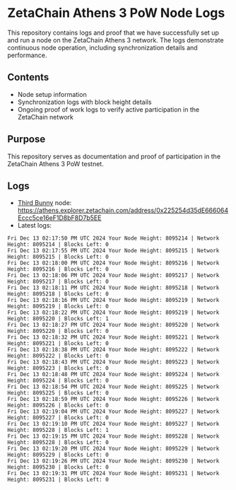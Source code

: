 # ZetaChain Athens 3 PoW Node Logs
This repository contains logs and proof that we have successfully set up and run a node on the ZetaChain Athens 3 network. The logs demonstrate continuous node operation, including synchronization details and performance.

## Contents
- Node setup information
- Synchronization logs with block height details
- Ongoing proof of work logs to verify active participation in the ZetaChain network

## Purpose
This repository serves as documentation and proof of participation in the ZetaChain Athens 3 PoW testnet.

## Logs

- [Third Bunny](https://thirdbunny.xyz/) node: https://athens.explorer.zetachain.com/address/0x225254d35dE666064Eccc5ce16eF1D8bF8D7b5EE
- Latest logs:
```
Fri Dec 13 02:17:50 PM UTC 2024 Your Node Height: 8095214 | Network Height: 8095214 | Blocks Left: 0
Fri Dec 13 02:17:55 PM UTC 2024 Your Node Height: 8095215 | Network Height: 8095215 | Blocks Left: 0
Fri Dec 13 02:18:00 PM UTC 2024 Your Node Height: 8095216 | Network Height: 8095216 | Blocks Left: 0
Fri Dec 13 02:18:06 PM UTC 2024 Your Node Height: 8095217 | Network Height: 8095217 | Blocks Left: 0
Fri Dec 13 02:18:11 PM UTC 2024 Your Node Height: 8095218 | Network Height: 8095218 | Blocks Left: 0
Fri Dec 13 02:18:16 PM UTC 2024 Your Node Height: 8095219 | Network Height: 8095219 | Blocks Left: 0
Fri Dec 13 02:18:22 PM UTC 2024 Your Node Height: 8095219 | Network Height: 8095220 | Blocks Left: 1
Fri Dec 13 02:18:27 PM UTC 2024 Your Node Height: 8095220 | Network Height: 8095220 | Blocks Left: 0
Fri Dec 13 02:18:32 PM UTC 2024 Your Node Height: 8095221 | Network Height: 8095221 | Blocks Left: 0
Fri Dec 13 02:18:38 PM UTC 2024 Your Node Height: 8095222 | Network Height: 8095222 | Blocks Left: 0
Fri Dec 13 02:18:43 PM UTC 2024 Your Node Height: 8095223 | Network Height: 8095223 | Blocks Left: 0
Fri Dec 13 02:18:48 PM UTC 2024 Your Node Height: 8095224 | Network Height: 8095224 | Blocks Left: 0
Fri Dec 13 02:18:54 PM UTC 2024 Your Node Height: 8095225 | Network Height: 8095225 | Blocks Left: 0
Fri Dec 13 02:18:59 PM UTC 2024 Your Node Height: 8095226 | Network Height: 8095226 | Blocks Left: 0
Fri Dec 13 02:19:04 PM UTC 2024 Your Node Height: 8095227 | Network Height: 8095227 | Blocks Left: 0
Fri Dec 13 02:19:10 PM UTC 2024 Your Node Height: 8095227 | Network Height: 8095228 | Blocks Left: 1
Fri Dec 13 02:19:15 PM UTC 2024 Your Node Height: 8095228 | Network Height: 8095228 | Blocks Left: 0
Fri Dec 13 02:19:20 PM UTC 2024 Your Node Height: 8095229 | Network Height: 8095229 | Blocks Left: 0
Fri Dec 13 02:19:26 PM UTC 2024 Your Node Height: 8095230 | Network Height: 8095230 | Blocks Left: 0
Fri Dec 13 02:19:31 PM UTC 2024 Your Node Height: 8095231 | Network Height: 8095231 | Blocks Left: 0
```
